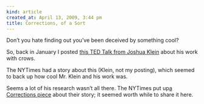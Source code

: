 ```yaml
---
kind: article
created_at: April 13, 2009, 3:44 pm
title: Corrections, of a Sort
---
```


<div><p>Don&#8217;t you hate finding out you&#8217;ve been deceived by something cool?</p>
<p>So, back in January I posted <a href="http://blog.humanmade.org/post/72118026/joshua-klein-on-the-intelligence-of-crows-video">this TED Talk from Joshua Klein</a> about his work with crows.</p>
<p>The NYTimes had a story about this (Klein, not my posting), which seemed to back up how cool Mr. Klein and his work was.</p>
<p>Seems a lot of his research wasn&#8217;t all there. The NYTimes put up<a href="http://www.nytimes.com/2009/04/12/magazine/12letters-t-CORRECTIONS-1.html">a Corrections piece</a> about their story; it seemed worth while to share it here.</p></div>